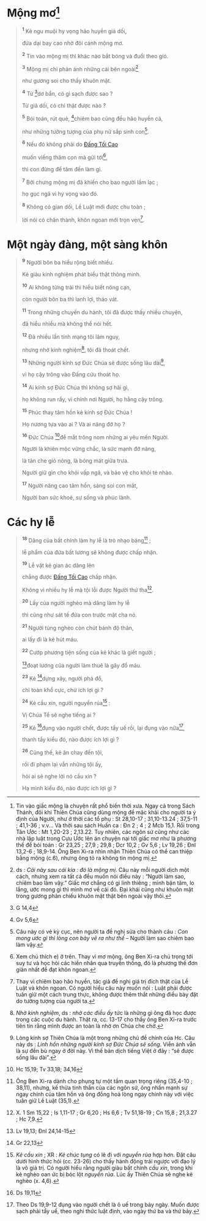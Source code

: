 # Mộng mơ[^1-baea093b-b143-4aff-bde6-2cb4b1d33a4d]

> <sup><b>1</b></sup> Kẻ ngu muội hy vọng hão huyền giả dối,
>
> đứa dại bay cao nhờ đôi cánh mộng mơ.
>
> <sup><b>2</b></sup> Tin vào mộng mị thì khác nào bắt bóng và đuổi theo gió.
>
> <sup><b>3</b></sup> Mộng mị chỉ phản ánh những cái bên ngoài[^2-baea093b-b143-4aff-bde6-2cb4b1d33a4d]
>
> như gương soi cho thấy khuôn mặt.
>
> <sup><b>4</b></sup> Từ [^1@-baea093b-b143-4aff-bde6-2cb4b1d33a4d]dơ bẩn, có gì sạch được sao ?
>
> Từ giả dối, có chi thật được nào ?
>
> <sup><b>5</b></sup> Bói toán, rút quẻ, [^2@-baea093b-b143-4aff-bde6-2cb4b1d33a4d]chiêm bao cũng đều hão huyền cả,
>
> như những tưởng tượng của phụ nữ sắp sinh con[^3-baea093b-b143-4aff-bde6-2cb4b1d33a4d].
>
> <sup><b>6</b></sup> Nếu đó không phải do [Đấng Tối Cao]()
>
> muốn viếng thăm con mà gửi tới[^4-baea093b-b143-4aff-bde6-2cb4b1d33a4d],
>
> thì con đừng để tâm đến làm gì.
>
> <sup><b>7</b></sup> Bởi chưng mộng mị đã khiến cho bao người lầm lạc ;
>
> họ gục ngã vì hy vọng vào đó.
>
> <sup><b>8</b></sup> Không có gian dối, Lề Luật mới được chu toàn ;
>
> lời nói có chân thành, khôn ngoan mới trọn vẹn[^5-baea093b-b143-4aff-bde6-2cb4b1d33a4d].

# Một ngày đàng, một sàng khôn

> <sup><b>9</b></sup> Người bôn ba hiểu rộng biết nhiều.
>
> Kẻ giàu kinh nghiệm phát biểu thật thông minh.
>
> <sup><b>10</b></sup> Ai không từng trải thì hiểu biết nông cạn,
>
> còn người bôn ba thì lanh lợi, tháo vát.
>
> <sup><b>11</b></sup> Trong những chuyến du hành, tôi đã được thấy nhiều chuyện,
>
> đã hiểu nhiều mà không thể nói hết.
>
> <sup><b>12</b></sup> Đã nhiều lần tính mạng tôi lâm nguy,
>
> nhưng nhờ kinh nghiệm[^6-baea093b-b143-4aff-bde6-2cb4b1d33a4d], tôi đã thoát chết.
>
> <sup><b>13</b></sup> Những người kính sợ Đức Chúa sẽ được sống lâu dài[^7-baea093b-b143-4aff-bde6-2cb4b1d33a4d],
>
> vì họ cậy trông vào Đấng cứu thoát họ.
>
> <sup><b>14</b></sup> Ai kính sợ Đức Chúa thì không sợ hãi gì,
>
> họ không run rẩy, vì chính nơi Người, họ hằng cậy trông.
>
> <sup><b>15</b></sup> Phúc thay tâm hồn kẻ kính sợ Đức Chúa !
>
> Họ nương tựa vào ai ? Và ai nâng đỡ họ ?
>
> <sup><b>16</b></sup> Đức Chúa [^3@-baea093b-b143-4aff-bde6-2cb4b1d33a4d]để mắt trông nom những ai yêu mến Người.
>
> Người là khiên mộc vững chắc, là sức mạnh đỡ nâng,
>
> là tàn che gió nóng, là bóng mát giữa trưa.
>
> Người giữ gìn cho khỏi vấp ngã, và bảo vệ cho khỏi té nhào.
>
> <sup><b>17</b></sup> Người nâng cao tâm hồn, sáng soi con mắt,
>
> Người ban sức khoẻ, sự sống và phúc lành.

# Các hy lễ

> <sup><b>18</b></sup> Dâng của bất chính làm hy lễ là trò nhạo báng[^8-baea093b-b143-4aff-bde6-2cb4b1d33a4d] ;
>
> lễ phẩm của đứa bất lương sẽ không được chấp nhận.
>
> <sup><b>19</b></sup> Lễ vật kẻ gian ác dâng lên
>
> chẳng được [Đấng Tối Cao]() chấp nhận.
>
> Không vì nhiều hy lễ mà tội lỗi được Người thứ tha[^9-baea093b-b143-4aff-bde6-2cb4b1d33a4d].
>
> <sup><b>20</b></sup> Lấy của người nghèo mà dâng làm hy lễ
>
> thì cũng như sát tế đứa con trước mặt cha nó.
>
> <sup><b>21</b></sup> Người túng nghèo còn chút bánh độ thân,
>
> ai lấy đi là kẻ hút máu.
>
> <sup><b>22</b></sup> Cướp phương tiện sống của kẻ khác là giết người ;
>
> [^4@-baea093b-b143-4aff-bde6-2cb4b1d33a4d]đoạt lương của người làm thuê là gây đổ máu.
>
> <sup><b>23</b></sup> Kẻ [^5@-baea093b-b143-4aff-bde6-2cb4b1d33a4d]dựng xây, người phá đổ,
>
> chỉ toàn khổ cực, chứ ích lợi gì ?
>
> <sup><b>24</b></sup> Kẻ cầu xin, người nguyền rủa[^10-baea093b-b143-4aff-bde6-2cb4b1d33a4d] :
>
> Vị Chúa Tể sẽ nghe tiếng ai ?
>
> <sup><b>25</b></sup> Kẻ [^6@-baea093b-b143-4aff-bde6-2cb4b1d33a4d]đụng vào người chết, được tẩy uế rồi, lại đụng vào nữa[^11-baea093b-b143-4aff-bde6-2cb4b1d33a4d],
>
> thanh tẩy kiểu đó, nào được ích lợi gì ?
>
> <sup><b>26</b></sup> Cũng thế, kẻ ăn chay đền tội,
>
> rồi đi phạm lại vẫn những tội ấy,
>
> hỏi ai sẽ nghe lời nó cầu xin ?
>
> Hạ mình kiểu đó, nào được ích lợi gì ?

[^1-baea093b-b143-4aff-bde6-2cb4b1d33a4d]: Tin vào giấc mộng là chuyện rất phổ biến thời xưa. Ngay cả trong Sách Thánh, đôi khi Thiên Chúa cũng dùng mộng để mặc khải cho người ta ý định của Người, như ở thời các tổ phụ : St 28,10-17 ; 31,10-13.24 ; 37,5-11 ; 41,1-36 ; v.v... Và thời sau sách Huấn ca : Đn 2 ; 4 ; 2 Mcb 15,1. Rồi trong Tân Ước : Mt 1,20-23 ; 2,13.22. Tuy nhiên, các ngôn sứ cũng như các nhà lập luật trong Cựu Ước lên án chuyện nại tới giấc mơ như là phương thế để bói toán : Gr 23,25 ; 27,9 ; 29,8 ; Dcr 10,2 ; Gv 5,6 ; Lv 19,26 ; Đnl 13,2-6 ; 18,9-14. Ông Ben Xi-ra nhìn nhận Thiên Chúa có thể can thiệp bằng mộng (c.6), nhưng ông tỏ ra không tin mộng mị.
[^2-baea093b-b143-4aff-bde6-2cb4b1d33a4d]: ds : *Cái này sau cái kia : đó là mộng mị*. Câu này mỗi người dịch một cách, nhưng xem ra tất cả đều muốn nói điều này : “Người làm sao, chiêm bao làm vậy.” Giấc mơ chẳng có gì linh thiêng ; mình bận tâm, lo lắng, ước mong gì thì mình mơ về cái đó. Đại khái cũng như khuôn mặt trong gương phản chiếu khuôn mặt thật bên ngoài vậy thôi.
[^3-baea093b-b143-4aff-bde6-2cb4b1d33a4d]: Câu này có vẻ kỳ cục, nên người ta đề nghị sửa cho thành câu : *Con mong ước gì thì lòng con bày vẽ ra như thế* – Người làm sao chiêm bao làm vậy.
[^4-baea093b-b143-4aff-bde6-2cb4b1d33a4d]: Xem chú thích e) ở trên. Thay vì mơ mộng, ông Ben Xi-ra chú trọng tới suy tư và học hỏi các hiền nhân qua truyền thống, đó là phương thế đơn giản nhất để đạt khôn ngoan.
[^5-baea093b-b143-4aff-bde6-2cb4b1d33a4d]: Thay vì chiêm bao hão huyền, tác giả đề nghị giá trị đích thật của Lề Luật và khôn ngoan. Có người hiểu câu này muốn nói : Luật phải được tuân giữ một cách trung thực, không được thêm thắt những điều bày đặt do tưởng tượng của người ta.
[^6-baea093b-b143-4aff-bde6-2cb4b1d33a4d]: *Nhờ kinh nghiệm*, ds : *nhờ các điều ấy* tức là những gì ông đã học được trong các cuộc du hành. Thật ra, cc. 13-17 cho thấy ông Ben Xi-ra trước tiên tin rằng mình được an toàn là nhờ ơn Chúa che chở.
[^7-baea093b-b143-4aff-bde6-2cb4b1d33a4d]: Lòng kính sợ Thiên Chúa là một trong những chủ đề chính của Hc. Câu này ds : *Linh hồn những người kính sợ Đức Chúa sẽ sống*. Viễn ảnh vẫn là sự đền bù ngay ở đời này. Vì thế bản dịch tiếng Việt ở đây : “sẽ được sống lâu dài”.
[^8-baea093b-b143-4aff-bde6-2cb4b1d33a4d]: Ông Ben Xi-ra dành cho phụng tự một tầm quan trọng riêng (35,4-10 ; 38,11), nhưng, kế thừa tinh thần của các ngôn sứ, ông nhấn mạnh sự ngay chính của tâm hồn và ông đồng hoá lòng ngay chính này với việc tuân giữ Lề Luật (35,1).
[^9-baea093b-b143-4aff-bde6-2cb4b1d33a4d]: X. 1 Sm 15,22 ; Is 1,11-17 ; Gr 6,20 ; Hs 6,6 ; Tv 51,18-19 ; Cn 15,8 ; 21,3.27 ; Hc 7,9.
[^10-baea093b-b143-4aff-bde6-2cb4b1d33a4d]: *Kẻ cầu xin* ; XR : *Kẻ chúc tụng* có lẽ đi với *nguyền rủa* hợp hơn. Đặt câu dưới hình thức hỏi (cc. 23-26) cho thấy hành động trái ngược với đạo lý là vô giá trị. Có người hiểu rằng người giàu bất chính *cầu xin*, trong khi kẻ nghèo oan ức bị bóc lột *nguyền rủa*. Lúc ấy Thiên Chúa sẽ nghe kẻ nghèo (x. 4,6).
[^11-baea093b-b143-4aff-bde6-2cb4b1d33a4d]: Theo Ds 19,9-12 đụng vào người chết là ô uế trong bảy ngày. Muốn được sạch phải tẩy uế, theo nghi thức luật định, vào ngày thứ ba và thứ bảy.
[^1@-baea093b-b143-4aff-bde6-2cb4b1d33a4d]: G 14,4
[^2@-baea093b-b143-4aff-bde6-2cb4b1d33a4d]: Gv 5,6
[^3@-baea093b-b143-4aff-bde6-2cb4b1d33a4d]: Hc 15,19; Tv 33,18; 34,16
[^4@-baea093b-b143-4aff-bde6-2cb4b1d33a4d]: Lv 19,13; Đnl 24,14-15
[^5@-baea093b-b143-4aff-bde6-2cb4b1d33a4d]: Gr 22,13
[^6@-baea093b-b143-4aff-bde6-2cb4b1d33a4d]: Ds 19,11